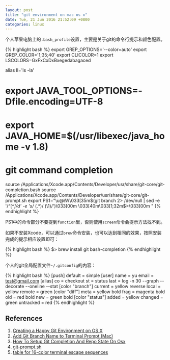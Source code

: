 ```yaml
---
layout: post
title: "git environment on mac os x"
date: Tue, 21 Jun 2016 21:52:09 +0800
categories: linux
---
```


个人苹果电脑上的`.bash_profile`设置，主要是关于git的命令行提示和颜色配置。

{% highlight bash %}
export GREP_OPTIONS='--color=auto'
export GREP_COLOR='1;35;40'
export CLICOLOR=1
export LSCOLORS=GxFxCxDxBxegedabagaced

alias ll='ls -la'

# export JAVA_TOOL_OPTIONS=-Dfile.encoding=UTF-8
# export JAVA_HOME=$(/usr/libexec/java_home -v 1.8)

# git command completion
source /Applications/Xcode.app/Contents/Developer/usr/share/git-core/git-completion.bash
source /Applications/Xcode.app/Contents/Developer/usr/share/git-core/git-prompt.sh
export PS1="\u@\W\033[35m\$(git branch 2> /dev/null | sed -e '/^[^*]/d' -e 's/* \(.*\)/ (\1)/')\033[00m \033[40m\033[1;32m$>\033[00m "
{% endhighlight %}

PS1中的命令部分不要提到`function`里，否则使用`screen`命令会提示方法找不到。

如果不安装Xcode，可以通过`brew`命令安装，也可以达到相同的效果，按照安装完成的提示相应设置即可：

{% highlight bash %}
$> brew install git bash-completion
{% endhighlight %}

个人的git全局配置文件`~/.gitconfig`的内容：

{% highlight bash %}
[push]
    default = simple
[user]
    name = yu
    email = test@gmail.com
[alias]
    co = checkout
    st = status
    last = log -n 30 --graph --decorate --oneline --stat
[color "branch"]
    current = yellow reverse
    local = yellow
    remote = green
[color "diff"]
    meta = yellow bold
    frag = magenta bold
    old = red bold
    new = green bold
[color "status"]
    added = yellow
    changed = green
    untracked = red
{% endhighlight %}

References
-----

1. [Creating a Happy Git Environment on OS X](https://gist.github.com/trey/2722934)
2. [Add Git Branch Name to Terminal Prompt (Mac)](http://mfitzp.io/article/add-git-branch-name-to-terminal-prompt-mac/)
3. [How To Setup Git Completion And Repo State On Osx](http://www.4e00.com/blog/linux/2016/06/19/bash-scripting-manipulating-variables.html)
4. [git-prompt.sh](https://raw.githubusercontent.com/git/git/master/contrib/completion/git-prompt.sh)
5. [table for 16-color terminal escape sequences](http://www.4e00.com/blog/linux/2007/06/03/table-for-16-color-terminal-escape-sequences.html)
